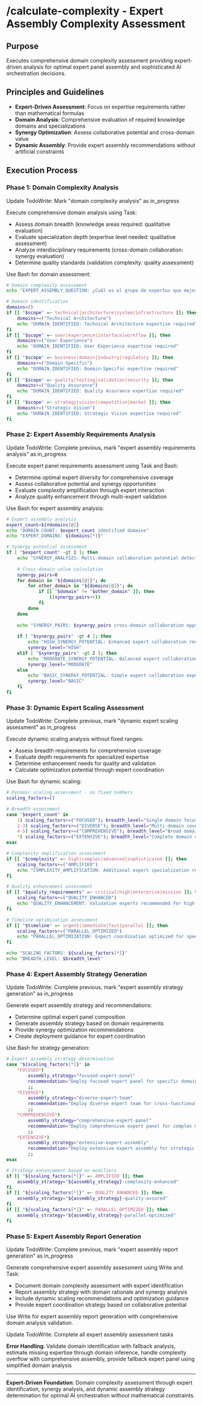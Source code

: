 # /calculate-complexity - Expert Assembly Complexity Assessment

## Purpose
Executes comprehensive domain complexity assessment providing expert-driven analysis for optimal expert panel assembly and sophisticated AI orchestration decisions.

## Principles and Guidelines
- **Expert-Driven Assessment**: Focus on expertise requirements rather than mathematical formulas
- **Domain Analysis**: Comprehensive evaluation of required knowledge domains and specializations
- **Synergy Optimization**: Assess collaborative potential and cross-domain value
- **Dynamic Assembly**: Provide expert assembly recommendations without artificial constraints

## Execution Process

### Phase 1: Domain Complexity Analysis
Update TodoWrite: Mark "domain complexity analysis" as in_progress

Execute comprehensive domain analysis using Task:
- Assess domain breadth (knowledge areas required: qualitative evaluation)
- Evaluate specialization depth (expertise level needed: qualitative assessment)
- Analyze interdisciplinary requirements (cross-domain collaboration: synergy evaluation)
- Determine quality standards (validation complexity: quality assessment)

Use Bash for domain assessment:
```bash
# Domain complexity assessment
echo "EXPERT_ASSEMBLY_QUESTION: ¿Cuál es el grupo de expertos que mejor puede abordar este tema?"

# Domain identification
domains=()
if [[ "$scope" =~ technical|architecture|system|infrastructure ]]; then
    domains+=("Technical Architecture")
    echo "DOMAIN_IDENTIFIED: Technical Architecture expertise required"
fi
if [[ "$scope" =~ user|experience|interface|workflow ]]; then
    domains+=("User Experience")
    echo "DOMAIN_IDENTIFIED: User Experience expertise required"
fi
if [[ "$scope" =~ business|domain|industry|regulatory ]]; then
    domains+=("Domain-Specific")
    echo "DOMAIN_IDENTIFIED: Domain-Specific expertise required"
fi
if [[ "$scope" =~ quality|testing|validation|security ]]; then
    domains+=("Quality Assurance")
    echo "DOMAIN_IDENTIFIED: Quality Assurance expertise required"
fi
if [[ "$scope" =~ strategy|vision|competitive|market ]]; then
    domains+=("Strategic Vision")
    echo "DOMAIN_IDENTIFIED: Strategic Vision expertise required"
fi
```

### Phase 2: Expert Assembly Requirements Analysis
Update TodoWrite: Complete previous, mark "expert assembly requirements analysis" as in_progress

Execute expert panel requirements assessment using Task and Bash:
- Determine optimal expert diversity for comprehensive coverage
- Assess collaborative potential and synergy opportunities
- Evaluate complexity amplification through expert interaction
- Analyze quality enhancement through multi-expert validation

Use Bash for expert assembly analysis:
```bash
# Expert assembly analysis
expert_count=${#domains[@]}
echo "DOMAIN_COUNT: $expert_count identified domains"
echo "EXPERT_DOMAINS: ${domains[*]}"

# Synergy potential assessment
if [ "$expert_count" -gt 1 ]; then
    echo "SYNERGY_ANALYSIS: Multi-domain collaboration potential detected"
    
    # Cross-domain value calculation
    synergy_pairs=0
    for domain in "${domains[@]}"; do
        for other_domain in "${domains[@]}"; do
            if [[ "$domain" != "$other_domain" ]]; then
                ((synergy_pairs++))
            fi
        done
    done
    
    echo "SYNERGY_PAIRS: $synergy_pairs cross-domain collaboration opportunities"
    
    if [ "$synergy_pairs" -gt 4 ]; then
        echo "HIGH_SYNERGY_POTENTIAL: Enhanced expert collaboration recommended"
        synergy_level="HIGH"
    elif [ "$synergy_pairs" -gt 2 ]; then
        echo "MODERATE_SYNERGY_POTENTIAL: Balanced expert collaboration possible"
        synergy_level="MODERATE"
    else
        echo "BASIC_SYNERGY_POTENTIAL: Simple expert collaboration expected"
        synergy_level="BASIC"
    fi
fi
```

### Phase 3: Dynamic Expert Scaling Assessment
Update TodoWrite: Complete previous, mark "dynamic expert scaling assessment" as in_progress

Execute dynamic scaling analysis without fixed ranges:
- Assess breadth requirements for comprehensive coverage
- Evaluate depth requirements for specialized expertise
- Determine enhancement needs for quality and validation
- Calculate optimization potential through expert coordination

Use Bash for dynamic scaling:
```bash
# Dynamic scaling assessment - no fixed numbers
scaling_factors=()

# Breadth assessment
case "$expert_count" in
    1) scaling_factors+=("FOCUSED"); breadth_level="Single domain focus" ;;
    2-3) scaling_factors+=("DIVERSE"); breadth_level="Multi-domain coverage" ;;
    4-5) scaling_factors+=("COMPREHENSIVE"); breadth_level="Broad domain coverage" ;;
    *) scaling_factors+=("EXTENSIVE"); breadth_level="Complete domain coverage" ;;
esac

# Complexity amplification assessment
if [[ "$complexity" =~ high|complex|advanced|sophisticated ]]; then
    scaling_factors+=("AMPLIFIED")
    echo "COMPLEXITY_AMPLIFICATION: Additional expert specialization recommended"
fi

# Quality enhancement assessment
if [[ "$quality_requirements" =~ critical|high|enterprise|mission ]]; then
    scaling_factors+=("QUALITY_ENHANCED")
    echo "QUALITY_ENHANCEMENT: Validation experts recommended for high standards"
fi

# Timeline optimization assessment
if [[ "$timeline" =~ urgent|immediate|fast|parallel ]]; then
    scaling_factors+=("PARALLEL_OPTIMIZED")
    echo "PARALLEL_OPTIMIZATION: Expert coordination optimized for speed"
fi

echo "SCALING_FACTORS: ${scaling_factors[*]}"
echo "BREADTH_LEVEL: $breadth_level"
```

### Phase 4: Expert Assembly Strategy Generation
Update TodoWrite: Complete previous, mark "expert assembly strategy generation" as in_progress

Generate expert assembly strategy and recommendations:
- Determine optimal expert panel composition
- Generate assembly strategy based on domain requirements
- Provide synergy optimization recommendations
- Create deployment guidance for expert coordination

Use Bash for strategy generation:
```bash
# Expert assembly strategy determination
case "${scaling_factors[*]}" in
    *FOCUSED*)
        assembly_strategy="focused-expert-panel"
        recommendation="Deploy focused expert panel for specific domain solutions with deep specialization"
        ;;
    *DIVERSE*)
        assembly_strategy="diverse-expert-team"
        recommendation="Deploy diverse expert team for cross-functional challenges with balanced collaboration"
        ;;
    *COMPREHENSIVE*)
        assembly_strategy="comprehensive-expert-panel"
        recommendation="Deploy comprehensive expert panel for complex multi-domain work with extensive coverage"
        ;;
    *EXTENSIVE*)
        assembly_strategy="extensive-expert-assembly"
        recommendation="Deploy extensive expert assembly for strategic complexity with complete domain mastery"
        ;;
esac

# Strategy enhancement based on modifiers
if [[ "${scaling_factors[*]}" =~ AMPLIFIED ]]; then
    assembly_strategy="${assembly_strategy}-complexity-enhanced"
fi
if [[ "${scaling_factors[*]}" =~ QUALITY_ENHANCED ]]; then
    assembly_strategy="${assembly_strategy}-quality-assured"
fi
if [[ "${scaling_factors[*]}" =~ PARALLEL_OPTIMIZED ]]; then
    assembly_strategy="${assembly_strategy}-parallel-optimized"
fi
```

### Phase 5: Expert Assembly Report Generation
Update TodoWrite: Complete previous, mark "expert assembly report generation" as in_progress

Generate comprehensive expert assembly assessment using Write and Task:
- Document domain complexity assessment with expert identification
- Report assembly strategy with domain rationale and synergy analysis
- Include dynamic scaling recommendations and optimization guidance
- Provide expert coordination strategy based on collaborative potential

Use Write for expert assembly report generation with comprehensive domain analysis validation.

Update TodoWrite: Complete all expert assembly assessment tasks

**Error Handling**: Validate domain identification with fallback analysis, estimate missing expertise through domain inference, handle complexity overflow with comprehensive assembly, provide fallback expert panel using simplified domain analysis

---

**Expert-Driven Foundation**: Domain complexity assessment through expert identification, synergy analysis, and dynamic assembly strategy determination for optimal AI orchestration without mathematical constraints.